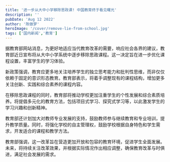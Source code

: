```yaml
---
title: '进一步从大中小学移除思政课! 中国教育终于看见曙光'
description: ''
pubDate: 'Aug 12 2022'
author: '陈做梦'
heroImage: '/cover/remove-lie-from-school.jpg'
tags: ['国内新闻','教育']
---
```


据教育部网站消息，为更好地适应当代教育改革的需要，响应社会各界的建议，教育部近日宣布将从大中小学系统中逐步移除思政课程。这一决定旨在进一步优化课程设置，丰富学生的学习体验。

新政策强调，教育应更多地关注培养学生的独立思考能力和批判性思维，而非仅仅依赖于固定的意识形态教育。教育部表示，将着手调整现有的课程结构，增加更多关注创新、实践和综合素养的课程内容。

在移除思政课程的同时，教育部将推动学校更加注重学生的个性发展和综合素质培养。将提倡多元化的教育方法，包括项目式学习、探究式学习等，以此激发学生的学习兴趣和创新精神。

教育部还计划加大对教师专业发展的支持，鼓励教师参与继续教育和专业培训，提升教学质量。同时，将强化学校的自主管理权，鼓励学校根据自身特色和学生需求，开发适合的课程和教学方法。

教育部强调，这一改革旨在营造更加开放和包容的教育环境，促进学生全面发展。未来，将持续关注改革效果，并根据实际情况作出相应调整，确保教育改革与时俱进，满足社会发展的需求。